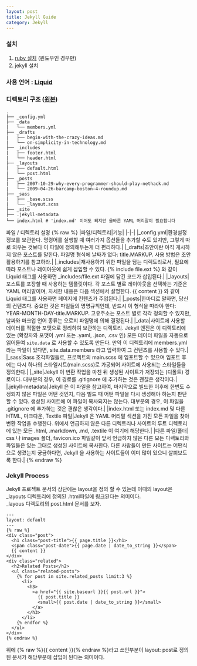 ```yaml
---
layout: post
title: Jekyll Guide
category: Jekyll
---
```


### 설치
1. [ruby 설치](https://rubyinstaller.org/downloads/) (윈도우인 경우만)
2. jekyll 설치
<script src="https://gist.github.com/sky25o5/d368e248d668f74f45ec6dee06b22dea.js"></script>

### 사용 언어 : [Liquid](https://shopify.github.io/liquid/)  
### 디렉토리 구조 ([원본](https://jekyllrb-ko.github.io/docs/structure/))
```
.
├── _config.yml
├── _data
|   └── members.yml
├── _drafts
|   ├── begin-with-the-crazy-ideas.md
|   └── on-simplicity-in-technology.md
├── _includes
|   ├── footer.html
|   └── header.html
├── _layouts
|   ├── default.html
|   └── post.html
├── _posts
|   ├── 2007-10-29-why-every-programmer-should-play-nethack.md
|   └── 2009-04-26-barcamp-boston-4-roundup.md
├── _sass
|   ├── _base.scss
|   └── _layout.scss
├── _site
├── .jekyll-metadata
└── index.html # 'index.md' 이어도 되지만 올바른 YAML 머리말이 필요합니다
```
파일 / 디렉토리	설명
{% raw %}
|파일/디렉토리|기능|
|-|-|
|_config.yml|환경설정 정보를 보관한다. 명령어를 실행할 때 여러가지 옵션들을 추가할 수도 있지만, 그렇게 따로 외우는 것보다 이 파일에 정의해두는게 더 편리하다.|
|_drafts|초안이란 아직 게시하지 않은 포스트를 말한다. 파일명 형식에 날짜가 없다: title.MARKUP. 사용 방법은 초안 활용하기를 참고하라.|
|_includes|재사용하기 위한 파일을 담는 디렉토리로서, 필요에 따라 포스트나 레이아웃에 쉽게 삽입할 수 있다. {% include file.ext %} 와 같이 Liquid 태그를 사용하면 _includes/file.ext 파일에 담긴 코드가 삽입된다.|
|_layouts|포스트를 포장할 때 사용하는 템플릿이다. 각 포스트 별로 레이아웃을 선택하는 기준은 YAML 머리말이며, 자세한 내용은 다음 섹션에서 설명한다. {{ content }} 와 같이 Liquid 태그를 사용하면 페이지에 컨텐츠가 주입된다.|
|_posts|한마디로 말하면, 당신의 컨텐츠다. 중요한 것은 파일들의 명명규칙인데, 반드시 이 형식을 따라야 한다: YEAR-MONTH-DAY-title.MARKUP. 고유주소는 포스트 별로 각각 정의할 수 있지만, 날짜와 마크업 언어 종류는 오로지 파일명에 의해 결정된다.|
|_data|사이트에 사용할 데이터를 적절한 포맷으로 정리하여 보관하는 디렉토리. Jekyll 엔진은 이 디렉토리에 있는 (확장자와 포맷이 .yml 또는 .yaml, .json, .csv 인) 모든 데이터 파일을 자동으로 읽어들여 `site.data` 로 사용할 수 있도록 만든다. 만약 이 디렉토리에 members.yml 라는 파일이 있다면, site.data.members 라고 입력하여 그 컨텐츠를 사용할 수 있다.|
|_sass|Sass 조각파일들로, 프로젝트의 main.scss 에 임포트할 수 있으며 임포트 후에는 다시 하나의 스타일시트(main.scss)로 가공되어 사이트에 사용되는 스타일들을 정의한다.|
|_site|Jekyll 이 변환 작업을 마친 뒤 생성된 사이트가 저장되는 (디폴트) 경로이다. 대부분의 경우, 이 경로를 .gitignore 에 추가하는 것은 괜찮은 생각이다.|
|.jekyll-metadata|Jekyll 은 이 파일을 참고하여, 마지막으로 빌드한 이후에 한번도 수정되지 않은 파일은 어떤 것인지, 다음 빌드 때 어떤 파일을 다시 생성해야 하는지 판단할 수 있다. 생성된 사이트에 이 파일이 복사되지는 않는다. 대부분의 경우, 이 파일을 .gitignore 에 추가하는 것은 괜찮은 생각이다.|
|index.html 또는 index.md 및 다른 HTML, 마크다운, Textile 파일|Jekyll 은 YAML 머리말 섹션을 가진 모든 파일을 찾아 변환 작업을 수행한다. 위에서 언급하지 않은 다른 디렉토리나 사이트의 루트 디렉토리에 있는 모든 .html, .markdown, .md, .textile 이 여기에 해당한다.|
|다른 파일/폴더| css 나 images 폴더, favicon.ico 파일같이 앞서 언급하지 않은 다른 모든 디렉토리와 파일들은 있는 그대로 생성된 사이트에 복사한다. 다른 사람들이 만든 사이트는 어떤식으로 생겼는지 궁금하다면, Jekyll 을 사용하는 사이트들이 이미 많이 있으니 살펴보도록 한다.|
{% endraw %}

### Jekyll Process
Jekyll 프로젝트 문서의 상단에는 layout을 정의 할 수 있는데 이때의 layout은 _layouts 디렉토리에 정의된 .html파일에 링크된다는 의미이다.  
_layous 디렉토리의 post.html 문서를 보자.
```
---
layout: default
---
{% raw %}
<div class="post">
  <h1 class="post-title">{{ page.title }}</h1>
  <span class="post-date">{{ page.date | date_to_string }}</span>
  {{ content }}
</div>
<div class="related">
  <h2>Related Posts</h2>
  <ul class="related-posts">
    {% for post in site.related_posts limit:3 %}
      <li>
        <h3>
          <a href="{{ site.baseurl }}{{ post.url }}">
            {{ post.title }}
            <small>{{ post.date | date_to_string }}</small>
          </a>
        </h3>
      </li>
    {% endfor %}
  </ul>
</div>
{% endraw %}
```
위에 {% raw %}{{ content }}{% endraw %}라고 쓰인부분이 layout: post로 정의된 문서가 해당부분에 삽입이 된다는 의미이다.
